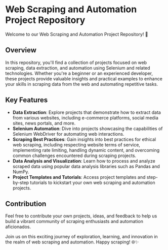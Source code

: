 # Web Scraping and Automation Project Repository

Welcome to our Web Scraping and Automation Project Repository! 🚀

## Overview
In this repository, you'll find a collection of projects focused on web scraping, data extraction, and automation using Selenium and related technologies. Whether you're a beginner or an experienced developer, these projects provide valuable insights and practical examples to enhance your skills in scraping data from the web and automating repetitive tasks.

## Key Features
- **Data Extraction**: Explore projects that demonstrate how to extract data from various websites, including e-commerce platforms, social media sites, news portals, and more.
- **Selenium Automation**: Dive into projects showcasing the capabilities of Selenium WebDriver for automating web interactions.
- **Scraping Best Practices**: Gain insights into best practices for ethical web scraping, including respecting website terms of service, implementing rate limiting, handling dynamic content, and overcoming common challenges encountered during scraping projects.
- **Data Analysis and Visualization**: Learn how to process and analyze scraped data using popular data analysis libraries such as Pandas and NumPy.
- **Project Templates and Tutorials**: Access project templates and step-by-step tutorials to kickstart your own web scraping and automation projects.

## Contribution
Feel free to contribute your own projects, ideas, and feedback to help us build a vibrant community of scraping enthusiasts and automation aficionados.

Join us on this exciting journey of exploration, learning, and innovation in the realm of web scraping and automation. Happy scraping! 🌐✨
